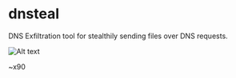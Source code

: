 # dnsteal

DNS Exfiltration tool for stealthily sending files over DNS requests.

![Alt text](blob/master/dns-exfil.PNG?raw=true)

~x90
